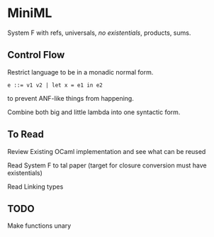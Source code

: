 # MiniML

System F with refs, universals, _no existentials_, products, sums.

## Control Flow

Restrict language to be in a monadic normal form.

```plain
e ::= v1 v2 | let x = e1 in e2
```

to prevent ANF-like things from happening.

Combine both big and little lambda into one syntactic form.

## To Read

Review Existing OCaml implementation and see what can be reused

Read System F to tal paper (target for closure conversion must have existentials)

Read Linking types

## TODO

Make functions unary
